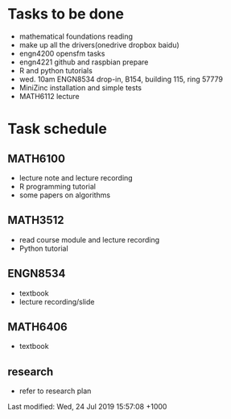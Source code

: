 # Tasks to be done

* mathematical foundations reading
* make up all the drivers(onedrive dropbox baidu)
* engn4200 opensfm tasks
* engn4221 github and raspbian prepare
* R and python tutorials
* wed. 10am ENGN8534 drop-in, B154, building 115, ring 57779
* MiniZinc installation and simple tests
* MATH6112 lecture


# Task schedule

## MATH6100
* lecture note and lecture recording
* R programming tutorial
* some papers on algorithms

## MATH3512
* read course module and lecture recording
* Python tutorial

## ENGN8534
* textbook
* lecture recording/slide

## MATH6406
* textbook

## research
* refer to research plan


Last modified: Wed, 24 Jul 2019 15:57:08 +1000
